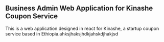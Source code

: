 ## Business Admin Web Application for Kinashe Coupon Service

This is a web application designed in react for Kinashe, a startup coupon service based in Ethiopia.ahksjhaksjhdkjahskdjhakjsd

